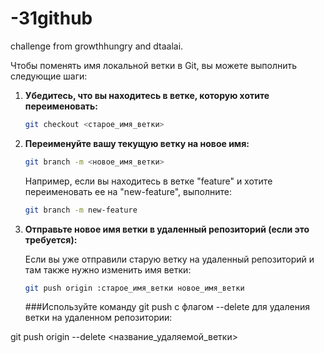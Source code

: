 # -31github
challenge from growthhungry and dtaalai. 


Чтобы поменять имя локальной ветки в Git, вы можете выполнить следующие шаги:

1. **Убедитесь, что вы находитесь в ветке, которую хотите переименовать:**
   
    ```bash
    git checkout <старое_имя_ветки>
    ```

2. **Переименуйте вашу текущую ветку на новое имя:**
   
    ```bash
    git branch -m <новое_имя_ветки>
    ```

    Например, если вы находитесь в ветке "feature" и хотите переименовать ее на "new-feature", выполните:

    ```bash
    git branch -m new-feature
    ```

3. **Отправьте новое имя ветки в удаленный репозиторий (если это требуется):**

    Если вы уже отправили старую ветку на удаленный репозиторий и там также нужно изменить имя ветки:

    ```bash
    git push origin :старое_имя_ветки новое_имя_ветки
    ```

   ###Используйте команду git push с флагом --delete для удаления ветки на удаленном репозитории:

git push origin --delete <название_удаляемой_ветки>
